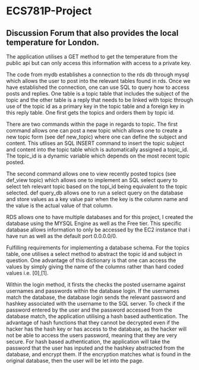 # ECS781P-Project
## Discussion Forum that also provides the local temperature for London.

The application utilises a GET method to get the temperature from the public api but can only access this information with access to a private key.

The code from mydb establishes a connection to the rds db through mysql which allows the user to post into the relevant tables found in rds. Once we have established the connection, one can use SQL to query how to access posts and replies. One table is a topic table that includes the subject of the topic and the other table is a reply that needs to be linked with topic through use of the topic id as a primary key in the topic table and a foreign key in this reply table. One first gets the topics and orders them by topic id.

There are two commands within the page in regards to topic. The first command allows one can post a new topic which allows one to create a new topic form (see def new_topic) where one can define the subject and content. This utlises an SQL INSERT command to insert the topic subject and content into the topic table which is automatically assigned a topic_id. The topic_id is a dynamic variable which depends on the most recent topic posted.

The second command allows one to view recently posted topics (see def_view topic) which allows one to implement an SQL select query to select teh relevant topic based on the topi_id being equivalent to the topic selected.
def query_db allows one to run a select query on the database and store values as a key value pair when the key is the column name and the value is the actual value of that column.

RDS allows one to have multiple databases and for this project, I created the database using the MYSQL Engine as well as the Free tier. This specific database allows information to only be accessed by the EC2 instance that i have run as well as the default port 0.0.0.0/0.

Fulfilling requirements for implementing a database schema. For the topics table, one utilises a select method to abstract the topic id and subject in question. One advantage of this dictionary is that one can access the values by simply giving the name of the columns rather than hard coded values i.e. [0],[1].

Within the login method, it firsts the checks the posted username against usernames and passwords within the database login. If the usernames match the database, the database login sends the relevant password and hashkey associated with the username to the SQL server. To check if the password entered by the user and the password accessed from the database match, the application utilising a hash based authentication. The advantage of hash functions that they cannot be decrypted even if the hacker has the hash key or has access to the database, as the hacker will not be able to access the users password, meaning that they are very secure. For hash based authentication, the application will take the password that the user has inputed and the hashkey abstracted from the database, and encrypt them. If the encryption matches what is found in the original database, then the user will be let into the page.

